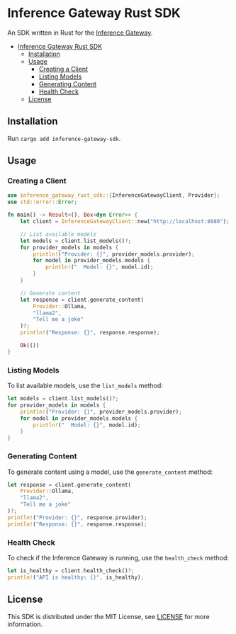 # Inference Gateway Rust SDK

An SDK written in Rust for the [Inference Gateway](https://github.com/edenreich/inference-gateway).

- [Inference Gateway Rust SDK](#inference-gateway-rust-sdk)
  - [Installation](#installation)
  - [Usage](#usage)
    - [Creating a Client](#creating-a-client)
    - [Listing Models](#listing-models)
    - [Generating Content](#generating-content)
    - [Health Check](#health-check)
  - [License](#license)

## Installation

Run `cargo add inference-gateway-sdk`.

## Usage

### Creating a Client

```rust
use inference_gateway_rust_sdk::{InferenceGatewayClient, Provider};
use std::error::Error;

fn main() -> Result<(), Box<dyn Error>> {
    let client = InferenceGatewayClient::new("http://localhost:8080");

    // List available models
    let models = client.list_models()?;
    for provider_models in models {
        println!("Provider: {}", provider_models.provider);
        for model in provider_models.models {
            println!("  Model: {}", model.id);
        }
    }

    // Generate content
    let response = client.generate_content(
        Provider::Ollama,
        "llama2",
        "Tell me a joke"
    )?;
    println!("Response: {}", response.response);

    Ok(())
}
```

### Listing Models

To list available models, use the `list_models` method:

```rust
let models = client.list_models()?;
for provider_models in models {
    println!("Provider: {}", provider_models.provider);
    for model in provider_models.models {
        println!("  Model: {}", model.id);
    }
}
```

### Generating Content

To generate content using a model, use the `generate_content` method:

```rust
let response = client.generate_content(
    Provider::Ollama,
    "llama2",
    "Tell me a joke"
)?;
println!("Provider: {}", response.provider);
println!("Response: {}", response.response);
```

### Health Check

To check if the Inference Gateway is running, use the `health_check` method:

```rust
let is_healthy = client.health_check()?;
println!("API is healthy: {}", is_healthy);
```

## License

This SDK is distributed under the MIT License, see [LICENSE](LICENSE) for more information.
